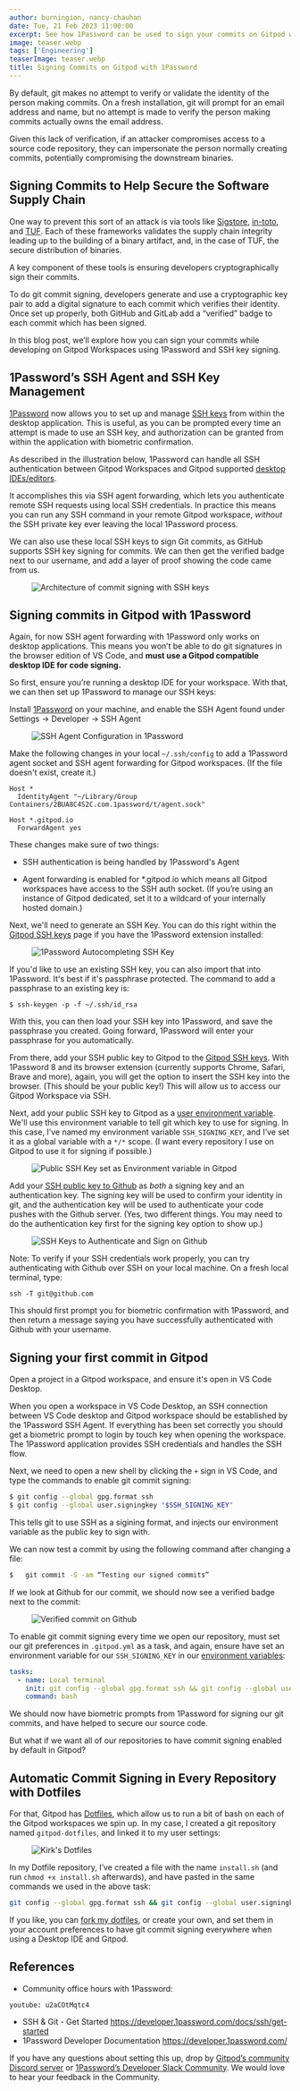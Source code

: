 ```yaml
---
author: burningion, nancy-chauhan
date: Tue, 21 Feb 2023 11:00:00
excerpt: See how 1Password can be used to sign your commits on Gitpod with SSH keys and biometric confirmation
image: teaser.webp
tags: ['Engineering']
teaserImage: teaser.webp
title: Signing Commits on Gitpod with 1Password
---
```


By default, git makes no attempt to verify or validate the identity of the person making commits. On a fresh installation, git will prompt for an email address and name, but no attempt is made to verify the person making commits actually owns the email address.

Given this lack of verification, if an attacker compromises access to a source code repository, they can impersonate the person normally creating commits, potentially compromising the downstream binaries.

## Signing Commits to Help Secure the Software Supply Chain

One way to prevent this sort of an attack is via tools like [Sigstore](https://docs.sigstore.dev/), [in-toto](https://in-toto.io/), and [TUF](https://theupdateframework.io/). Each of these frameworks validates the supply chain integrity leading up to the building of a binary artifact, and, in the case of TUF, the secure distribution of binaries.

A key component of these tools is ensuring developers cryptographically sign their commits.

To do git commit signing, developers generate and use a cryptographic key pair to add a digital signature to each commit which verifies their identity. Once set up properly, both GitHub and GitLab add a “verified” badge to each commit which has been signed.

In this blog post, we’ll explore how you can sign your commits while developing on Gitpod Workspaces using 1Password and SSH key signing.

## 1Password’s SSH Agent and SSH Key Management

[1Password](https://www.1password.com) now allows you to set up and manage [SSH keys](https://developer.1password.com/docs/ssh/) from within the desktop application. This is useful, as you can be prompted every time an attempt is made to use an SSH key, and authorization can be granted from within the application with biometric confirmation.

As described in the illustration below, 1Password can handle all SSH authentication between Gitpod Workspaces and Gitpod supported [desktop IDEs/editors](https://www.gitpod.io/docs/references/ides-and-editors).

It accomplishes this via SSH agent forwarding, which lets you authenticate remote SSH requests using local SSH credentials. In practice this means you can run any SSH command in your remote Gitpod workspace, _without_ the SSH private key ever leaving the local 1Password process.

We can also use these local SSH keys to sign Git commits, as GitHub supports SSH key signing for commits. We can then get the verified badge next to our username, and add a layer of proof showing the code came from us.

<figure class="flex flex-col items-center text-center">
  <img src="/images/blog/signing-git-commits-on-gitpod-with-1-password/architecture.webp" alt="Architecture of commit signing with SSH keys"  />
</figure>

## Signing commits in Gitpod with 1Password

Again, for now SSH agent forwarding with 1Password only works on desktop applications. This means you won’t be able to do git signatures in the browser edition of VS Code, and **must use a Gitpod compatible desktop IDE for code signing.**

So first, ensure you’re running a desktop IDE for your workspace. With that, we can then set up 1Password to manage our SSH keys:

Install [1Password](https://1password.com/downloads) on your machine, and enable the SSH Agent found under Settings -> Developer -> SSH Agent

<figure class="flex flex-col items-center text-center">
  <img src="/images/blog/signing-git-commits-on-gitpod-with-1-password/1password-ssh-agent.webp" alt="SSH Agent Configuration in 1Password"  />
</figure>

Make the following changes in your local `~/.ssh/config` to add a 1Password agent socket and SSH agent forwarding for Gitpod workspaces. (If the file doesn't exist, create it.)

```
Host *
  IdentityAgent "~/Library/Group Containers/2BUA8C4S2C.com.1password/t/agent.sock"

Host *.gitpod.io
  ForwardAgent yes
```

These changes make sure of two things:

-   SSH authentication is being handled by 1Password's Agent

-   Agent forwarding is enabled for \*.gitpod.io which means all Gitpod workspaces have access to the SSH auth socket. (If you’re using an instance of Gitpod dedicated, set it to a wildcard of your internally hosted domain.)

Next, we'll need to generate an SSH Key. You can do this right within the [Gitpod SSH keys](https://gitpod.io/keys) page if you have the 1Password extension installed:

<figure class="flex flex-col items-center text-center">
  <img src="/images/blog/signing-git-commits-on-gitpod-with-1-password/fill-ssh-key.webp" alt="1Password Autocompleting SSH Key"  />
</figure>

If you'd like to use an existing SSH key, you can also import that into 1Password. It's best if it's passphrase protected. The command to add a passphrase to an existing key is:

```
$ ssh-keygen -p -f ~/.ssh/id_rsa
```

With this, you can then load your SSH key into 1Password, and save the passphrase you created. Going forward, 1Password will enter your passphrase for you automatically.

From there, add your SSH public key to Gitpod to the [Gitpod SSH keys](https://gitpod.io/keys). With 1Password 8 and its browser extension (currently supports Chrome, Safari, Brave and more), again, you will get the option to insert the SSH key into the browser. (This should be your public key!) This will allow us to access our Gitpod Workspace via SSH.

Next, add your public SSH key to Gitpod as a [user environment variable](https://gitpod.io/user/variables). We'll use this environment variable to tell git which key to use for signing. In this case, I’ve named my environment variable `SSH_SIGNING_KEY`, and I’ve set it as a global variable with a `*/*` scope. (I want every repository I use on Gitpod to use it for signing if possible.)

<figure class="flex flex-col items-center text-center">
  <img src="/images/blog/signing-git-commits-on-gitpod-with-1-password/signing-key.webp" alt="Public SSH Key set as Environment variable in Gitpod"  />
</figure>

Add your [SSH public key to Github](https://github.com/settings/ssh/new) as _both_ a signing key and an authentication key. The signing key will be used to confirm your identity in git, and the authentication key will be used to authenticate your code pushes with the Github server. (Yes, two different things. You may need to do the authentication key first for the signing key option to show up.)

<figure class="flex flex-col items-center text-center">
  <img src="/images/blog/signing-git-commits-on-gitpod-with-1-password/add-ssh-keys-github.webp" alt="SSH Keys to Authenticate and Sign on Github"  />
</figure>

Note: To verify if your SSH credentials work properly, you can try authenticating with Github over SSH on your local machine. On a fresh local terminal, type:

`ssh -T git@github.com`

This should first prompt you for biometric confirmation with 1Password, and then return a message saying you have successfully authenticated with Github with your username.

## Signing your first commit in Gitpod

Open a project in a Gitpod workspace, and ensure it's open in VS Code Desktop.

When you open a workspace in VS Code Desktop, an SSH connection between VS Code desktop and Gitpod workspace should be established by the 1Password SSH Agent. If everything has been set correctly you should get a biometric prompt to login by touch key when opening the workspace. The 1Password application provides SSH credentials and handles the SSH flow.

Next, we need to open a new shell by clicking the `+` sign in VS Code, and type the commands to enable git commit signing:

```bash
$ git config --global gpg.format ssh
$ git config --global user.signingkey "$SSH_SIGNING_KEY"
```

This tells git to use SSH as a sigining format, and injects our environment variable as the public key to sign with.

We can now test a commit by using the following command after changing a file:

```bash
$	git commit -S -am “Testing our signed commits”
```

If we look at Github for our commit, we should now see a verified badge next to the commit:

<figure class="flex flex-col items-center text-center">
  <img src="/images/blog/signing-git-commits-on-gitpod-with-1-password/verified-commit.webp" alt="Verified commit on Github"  />
</figure>

To enable git commit signing every time we open our repository, must set our git preferences in `.gitpod.yml` as a task, and again, ensure have set an environment variable for our `SSH_SIGNING_KEY` in our [environment variables](https://gitpod.io/variables):

```yml
tasks:
  - name: Local terminal
	init: git config --global gpg.format ssh && git config --global user.signingkey "$SSH_SIGNING_KEY" && git config commit.gpgsign true --global
	command: bash
```

We should now have biometric prompts from 1Password for signing our git commits, and have helped to secure our source code.

But what if we want all of our repositories to have commit signing enabled by default in Gitpod?

## Automatic Commit Signing in Every Repository with Dotfiles

For that, Gitpod has [Dotfiles](https://www.gitpod.io/docs/configure/user-settings/dotfiles#dotfileshttps://www.gitpod.io/docs/configure/user-settings/dotfiles#dotfiles), which allow us to run a bit of bash on each of the Gitpod workspaces we spin up. In my case, I created a git repository named `gitpod-dotfiles`, and linked it to my user settings:

<figure class="flex flex-col items-center text-center">
  <img src="/images/blog/signing-git-commits-on-gitpod-with-1-password/dotfiles.webp" alt="Kirk's Dotfiles"  />
</figure>

In my Dotfile repository, I’ve created a file with the name `install.sh` (and run `chmod +x install.sh` afterwards), and have pasted in the same commands we used in the above task:

```bash
git config --global gpg.format ssh && git config --global user.signingkey "$SSH_SIGNING_KEY" && git config commit.gpgsign true --global
```

If you like, you can [fork my dotfiles](https://github.com/burningion/gitpod-dotfiles), or create your own, and set them in your account preferences to have git commit signing everywhere when using a Desktop IDE and Gitpod.

## References

-   Community office hours with 1Password:

`youtube: u2aCOtMqtc4`

-   SSH & Git - Get Started https://developer.1password.com/docs/ssh/get-started
-   1Password Developer Documentation https://developer.1password.com/

If you have any questions about setting this up, drop by [Gitpod’s community Discord server](https://www.gitpod.io/chat) or [1Password’s Developer Slack Community](https://join.slack.com/t/1password-devs/shared_invite/zt-1halo11ps-6o9pEv96xZ3LtX_VE0fJQA). We would love to hear your feedback in the Community.
